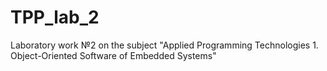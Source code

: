 # TPP_lab_2
Laboratory work №2 on the subject "Applied Programming Technologies 1. Object-Oriented Software of Embedded Systems"
